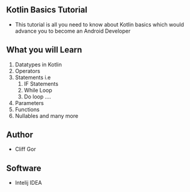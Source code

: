 ## Kotlin Basics Tutorial
- This tutorial is all you need to know about Kotlin basics which would advance you to become an Android Developer
## What you will Learn
1. Datatypes in Kotlin
2. Operators
3. Statements i.e 
   1. IF Statements
   2. While Loop
   3. Do loop ....
4. Parameters 
5. Functions
6. Nullables 
and many more

## Author 
- Cliff Gor

## Software 
- Intelij IDEA


